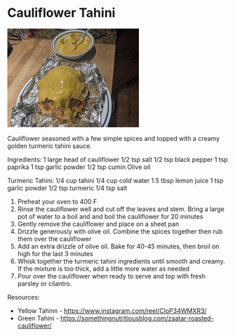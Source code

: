 # Cauliflower Tahini

![cauliflower tahini](cauliflower-tahini.jpeg)

Cauliflower seasoned with a few simple spices and topped with a creamy golden turmeric tahini sauce.

Ingredients:
1 large head of cauliflower
1/2 tsp salt
1/2 tsp black pepper
1 tsp paprika
1 tsp garlic powder
1/2 tsp cumin
Olive oil

Turmeric Tahini:
1/4 cup tahini
1/4 cup cold water
1.5 tbsp lemon juice
1 tsp garlic powder
1/2 tsp turmeric
1/4 tsp salt

1. Preheat your oven to 400 F
2. Rinse the cauliflower well and cut off the leaves and stem. Bring a large pot of water to a boil and and boil the cauliflower for 20 minutes
3. Gently remove the cauliflower and place on a sheet pan
4. Drizzle generously with olive oil. Combine the spices together then rub them over the cauliflower 
5. Add an extra drizzle of olive oil. Bake for 40-45 minutes, then broil on high for the last 3 minutes
6. Whisk together the turmeric tahini ingredients until smooth and creamy. If the mixture is too thick, add a little more water as needed
7. Pour over the cauliflower when ready to serve and top with fresh parsley or cilantro.

Resources:
* Yellow Tahinn - https://www.instagram.com/reel/CloP34WMXR3/
* Green Tahini - https://somethingnutritiousblog.com/zaatar-roasted-cauliflower/

